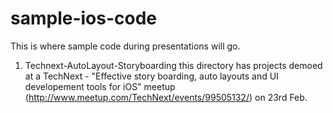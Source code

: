 sample-ios-code
===============

This is where sample code during presentations will go.

1. Technext-AutoLayout-Storyboarding
	this directory has projects demoed at a TechNext - "Effective story boarding, auto layouts and UI developement tools for iOS" meetup (http://www.meetup.com/TechNext/events/99505132/) on 23rd Feb.